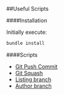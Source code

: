 ##Useful Scripts

####Installation

Initially execute:

```bash
bundle install
```

####Scripts

- [Git Push Commit](https://github.com/adrianotadao/useful-scripts/tree/master/git_push_commit)
- [Git Squash](https://github.com/adrianotadao/useful-scripts/tree/master/git_squash)
- [Listing branch](https://github.com/adrianotadao/useful-scripts/tree/master/listing_branch)
- [Author branch](https://github.com/adrianotadao/useful-scripts/blob/master/author_of_branch)